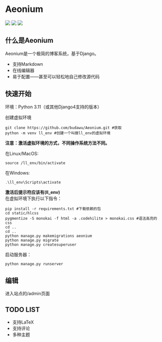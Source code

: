 # Aeonium
![](https://img.shields.io/badge/Python_3.11-blue?style=for-the-badge&logo=python&logoColor=white)   ![](https://img.shields.io/badge/powered_by_django-darkgreen?style=for-the-badge&logo=django&logoColor=white)
![](https://img.shields.io/badge/markdown_supported-black?style=for-the-badge&logo=markdown&logoColor=white)
  
## 什么是Aeonium  
Aeonium是一个极简的博客系统，基于Django。
* 支持Markdown
* 在线编辑器
* 易于配置——甚至可以轻松地自己修改源代码
  
## 快速开始
环境：Python 3.11（或其他Django4支持的版本）
  
创建虚拟环境
```shell
git clone https://github.com/budawu/Aeonium.git #获取
python -m venv ll_env #创建一个叫做ll_env的虚拟环境
```
**注意：激活虚拟环境的方式，不同操作系统方法不同。**  
  
在Linux/MacOS:
```shell
source /ll_env/bin/activate
```
在Windows:
```powershell
.\ll_env\Scripts\activate
```
**激活后提示符应该有(ll_env)**  
在虚拟环境下执行以下指令：
```shell
pip install -r requirements.txt #下载依赖的包
cd static/hlcss
pygmentize -S monokai -f html -a .codehilite > monokai.css #语法高亮的css
cd ..
cd ..
python manage.py makemigrations aeonium
python manage.py migrate
python manage.py createsuperuser
```
启动服务器：
```
python manage.py runserver
```
## 编辑
进入站点的/admin页面

## TODO LIST
* 支持LaTeX
* 支持评论
* 多种主题